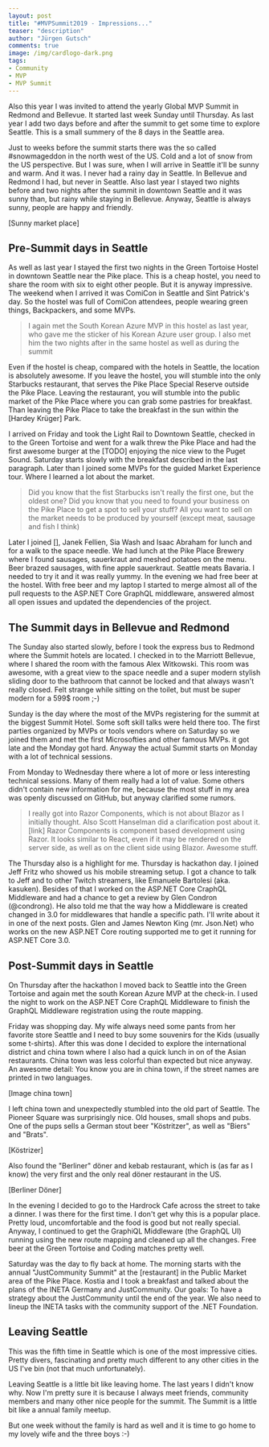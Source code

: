 ```yaml
---
layout: post
title: "#MVPSummit2019 - Impressions..."
teaser: "description"
author: "Jürgen Gutsch"
comments: true
image: /img/cardlogo-dark.png
tags: 
- Community
- MVP
- MVP Summit
---
```


Also this year I was invited to attend the yearly Global MVP Summit in Redmond and Bellevue. It started last week Sunday until Thursday. As last year I add two days before and after the summit to get some time to explore Seattle. This is a small summery of the 8 days in the Seattle area.

Just to weeks before the summit starts there was the so called #snowmageddon in the north west of the US. Cold and a lot of snow from the US perspective. But I was sure, when I will arrive in Seattle it'll be sunny and warm. And it was. I never had a rainy day in Seattle. In Bellevue and Redmond I had, but never in Seattle. Also last year I stayed two nights before and two nights after the summit in downtown Seattle and it was sunny than, but rainy while staying in Bellevue. Anyway, Seattle is always sunny, people are happy and friendly.

[Sunny market place]

## Pre-Summit days in Seattle

As well as last year I stayed the first two nights in the Green Tortoise Hostel in downtown Seattle near the Pike place. This is a cheap hostel, you need to share the room with six to eight other people. But it is anyway impressive. The weekend when I arrived it was ComiCon in Seattle and Sint Patrick's day. So the hostel was full of ComiCon attendees, people wearing green things, Backpackers, and some MVPs.

> I again met the South Korean Azure MVP in this hostel as last year, who gave me the sticker of his Korean Azure user group. I also met him the two nights after in the same hostel as well as during the summit

Even if the hostel is cheap, compared with the hotels in Seattle, the location is absolutely awesome. If you leave the hostel, you will stumble into the only Starbucks restaurant, that serves the Pike Place Special Reserve outside the Pike Place. Leaving the restaurant, you will stumble into the public market of the Pike Place where you can grab some pastries for breakfast. Than leaving the Pike Place to take the breakfast in the sun within the [Hardey Krüger] Park.

I arrived on Friday and took the Light Rail to Downtown Seattle, checked in to the Green Tortoise and went for a walk threw the Pike Place and had the first awesome burger at the [TODO] enjoying the nice view to the Puget Sound. Saturday starts slowly with the breakfast described in the last paragraph. Later than I joined some MVPs for the guided Market Experience tour. Where I learned a lot about the market.

> Did you know that the fist Starbucks isn't really the first one, but the oldest one? Did you know that you need to found your business on the Pike Place to get a spot to sell your stuff? All you want to sell on the market needs to be produced by yourself (except meat, sausage and fish I think)

Later I joined [], Janek Fellien, Sia Wash and Isaac Abraham for lunch and for a walk to the space needle. We had lunch at the Pike Place Brewery where I found sausages, sauerkraut and meshed potatoes on the menu. Beer brazed sausages, with fine apple sauerkraut. Seattle meats Bavaria. I needed to try it and it was really yummy. In the evening we had free beer at the hostel. With free beer and my laptop I started to merge almost all of the pull requests to the ASP.NET Core GraphQL middleware, answered almost all open issues and updated the dependencies of the project.

## The Summit days in Bellevue and Redmond

The Sunday also started slowly, before I took the express bus to Redmond where the Summit hotels are located. I checked in to the Marriott Bellevue, where I shared the room with the famous Alex Witkowski. This room was awesome, with a great view to the space needle and a super modern stylish sliding door to the bathroom that cannot be locked and that always wasn't really closed. Felt strange while sitting on the toilet, but must be super modern for a 599$ room ;-)

Sunday is the day where the most of the MVPs registering for the summit at the biggest Summit Hotel. Some soft skill talks were held there too. The first parties organized by MVPs or tools vendors where on Saturday so we joined them and met the first Microsofties and other famous MVPs. it got late and the Monday got hard. Anyway the actual Summit starts on Monday with a lot of technical sessions.

From Monday to Wednesday there where a lot of more or less interesting technical sessions. Many of them really had a lot of value. Some others didn't contain new information for me, because the most stuff in my area was openly discussed on GitHub, but anyway clarified some rumors. 

> I really got into Razor Components, which is not about Blazor as I initially thought. Also Scott Hanselman did a clarification post about it. [link] Razor Components is component based development using Razor. It looks similar to React, even if it may be rendered on the server side, as well as on the client side using Blazor. Awesome stuff.

The Thursday also is a highlight for me. Thursday is hackathon day. I joined Jeff Fritz who showed us his mobile streaming setup. I got a chance to talk to Jeff and to other Twitch streamers, like Emanuele Bartolesi (aka. kasuken). Besides of that I worked on the ASP.NET Core CraphQL Middleware and had a chance to get a review by Glen Condron (@condrong). He also told me that the way how a Middleware is created changed in 3.0 for middlewares that handle a specific path. I'll write about it in one of the next posts. Glen and James Newton King (mr. Json.Net) who works on the new ASP.NET Core routing supported me to get it running for ASP.NET Core 3.0. 

## Post-Summit days in Seattle

On Thursday after the hackathon I moved back to Seattle into the Green Tortoise and again met the south Korean Azure MVP at the check-in. I used the night to work on the  ASP.NET Core CraphQL Middleware to finish the GraphQL Middleware registration using the route mapping. 

Friday was shopping day. My wife always need some pants from her favorite store Seattle and I need to buy some souvenirs for the Kids (usually some t-shirts). After this was done I decided to explore the international district and china town where I also had a quick lunch in on of the Asian restaurants. China town was less colorful than expected but nice anyway. An awesome detail: You know you are in china town, if the street names are printed in two languages.

[Image china town]

I left china town and unexpectedly stumbled into the old part of Seattle. The Pioneer Square was surprisingly nice. Old houses, small shops and pubs. One of the pups sells a German stout beer "Köstritzer", as well as "Biers" and "Brats". 

[Köstrizer]

Also found the "Berliner" döner and kebab restaurant, which is (as far as I know) the very first and the only real döner restaurant in the US.

[Berliner Döner]

In the evening I decided to go to the Hardrock Cafe across the street to take a dinner. I was there for the first time. I don't get why this is a popular place. Pretty loud, uncomfortable and the food is good but not really special. Anyway, I continued to get the GraphiQL Middleware (the GraphQL UI) running using the new route mapping and cleaned up all the changes. Free beer at the Green Tortoise and Coding matches pretty well.

Saturday was the day to fly back at home. The morning starts with the annual "JustCommunity Summit" at the [restaurant] in the Public Market area of the Pike Place. Kostia and I took a breakfast and talked about the plans of the INETA Germany and JustCommunity. Our goals: To have a strategy about the JustCommunity until the end of the year. We also need to lineup the INETA tasks with the community support of the .NET Foundation. 

## Leaving Seattle

This was the fifth time in Seattle which is one of the most impressive cities. Pretty divers, fascinating and pretty much different to any other cities in the US I've bin (not that much unfortunately). 

Leaving Seattle is a little bit like leaving home. The last years I didn't know why. Now I'm pretty sure it is because I always meet friends, community members and many other nice people for the summit. The Summit is a little bit like a annual family meetup. 

But one week without the family is hard as well and it is time to go home to my lovely wife and the three boys :-)